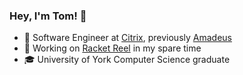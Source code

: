 ### Hey, I'm Tom! 👋

- 💼 Software Engineer at [Citrix](https://www.citrix.com), previously [Amadeus](https://amadeus.com)
- 🎾 Working on [Racket Reel](https://github.com/racketreel) in my spare time
- 🎓 University of York Computer Science graduate
